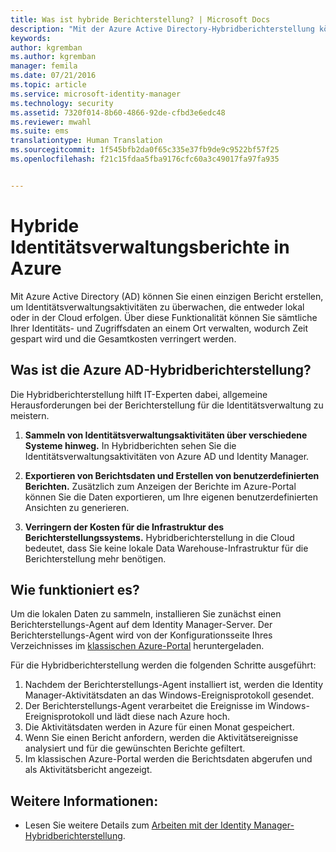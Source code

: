 ```yaml
---
title: Was ist hybride Berichterstellung? | Microsoft Docs
description: "Mit der Azure Active Directory-Hybridberichterstellung können Sie benutzerdefinierte Berichte erstellen, die sowohl Cloud- als auch lokale Ereignisse enthalten."
keywords: 
author: kgremban
ms.author: kgremban
manager: femila
ms.date: 07/21/2016
ms.topic: article
ms.service: microsoft-identity-manager
ms.technology: security
ms.assetid: 7320f014-8b60-4866-92de-cfbd3e6edc48
ms.reviewer: mwahl
ms.suite: ems
translationtype: Human Translation
ms.sourcegitcommit: 1f545bfb2da0f65c335e37fb9de9c9522bf57f25
ms.openlocfilehash: f21c15fdaa5fba9176cfc60a3c49017fa97fa935


---
```


# <a name="hybrid-identity-management-reports-in-azure"></a>Hybride Identitätsverwaltungsberichte in Azure
Mit Azure Active Directory (AD) können Sie einen einzigen Bericht erstellen, um Identitätsverwaltungsaktivitäten zu überwachen, die entweder lokal oder in der Cloud erfolgen. Über diese Funktionalität können Sie sämtliche Ihrer Identitäts- und Zugriffsdaten an einem Ort verwalten, wodurch Zeit gespart wird und die Gesamtkosten verringert werden.

## <a name="what-is-azure-ad-hybrid-reporting"></a>Was ist die Azure AD-Hybridberichterstellung?
Die Hybridberichterstellung hilft IT-Experten dabei, allgemeine Herausforderungen bei der Berichterstellung für die Identitätsverwaltung zu meistern.

1. **Sammeln von Identitätsverwaltungsaktivitäten über verschiedene Systeme hinweg.** In Hybridberichten sehen Sie die Identitätsverwaltungsaktivitäten von Azure AD und Identity Manager.

2. **Exportieren von Berichtsdaten und Erstellen von benutzerdefinierten Berichten.** Zusätzlich zum Anzeigen der Berichte im Azure-Portal können Sie die Daten exportieren, um Ihre eigenen benutzerdefinierten Ansichten zu generieren.

3. **Verringern der Kosten für die Infrastruktur des Berichterstellungssystems.** Hybridberichterstellung in die Cloud bedeutet, dass Sie keine lokale Data Warehouse-Infrastruktur für die Berichterstellung mehr benötigen.

## <a name="how-does-it-work"></a>Wie funktioniert es?

Um die lokalen Daten zu sammeln, installieren Sie zunächst einen Berichterstellungs-Agent auf dem Identity Manager-Server. Der Berichterstellungs-Agent wird von der Konfigurationsseite Ihres Verzeichnisses im [klassischen Azure-Portal](https://manage.windowsazure.com/) heruntergeladen.

Für die Hybridberichterstellung werden die folgenden Schritte ausgeführt:
1. Nachdem der Berichterstellungs-Agent installiert ist, werden die Identity Manager-Aktivitätsdaten an das Windows-Ereignisprotokoll gesendet.
2. Der Berichterstellungs-Agent verarbeitet die Ereignisse im Windows-Ereignisprotokoll und lädt diese nach Azure hoch.
3. Die Aktivitätsdaten werden in Azure für einen Monat gespeichert.
4. Wenn Sie einen Bericht anfordern, werden die Aktivitätsereignisse analysiert und für die gewünschten Berichte gefiltert.
5. Im klassischen Azure-Portal werden die Berichtsdaten abgerufen und als Aktivitätsbericht angezeigt.

## <a name="see-also"></a>Weitere Informationen:
- Lesen Sie weitere Details zum [Arbeiten mit der Identity Manager-Hybridberichterstellung](/microsoft-identity-manager/deploy-use/working-with-identity-manager-hybrid-reporting).



<!--HONumber=Nov16_HO2-->


